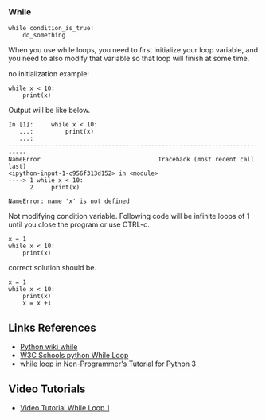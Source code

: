 ### While

    while condition_is_true:
        do_something



When you use while loops, you need to first initialize your loop variable, and you need to also modify that variable so that loop will finish at some time.

no initialization example:

    while x < 10: 
        print(x) 

Output will be like below.


    In [1]:     while x < 10:
       ...:         print(x)
       ...:
    ---------------------------------------------------------------------------
    NameError                                 Traceback (most recent call last)
    <ipython-input-1-c956f313d152> in <module>
    ----> 1 while x < 10:
          2     print(x)

    NameError: name 'x' is not defined

Not modifying condition variable. Following code will be infinite loops of 1 until you close the program or use CTRL-c.

    x = 1
    while x < 10: 
        print(x) 


correct solution should be.


    x = 1
    while x < 10: 
        print(x) 
        x = x +1


## Links References


- [Python wiki while](https://wiki.python.org/moin/WhileLoop)
- [W3C Schools python While Loop](https://www.w3schools.com/python/python_while_loops.asp)
- [while loop in Non-Programmer's Tutorial for Python 3](https://en.wikibooks.org/wiki/Non-Programmer%27s_Tutorial_for_Python_3/Count_to_10)

## Video Tutorials

- [Video Tutorial While Loop 1](https://www.youtube.com/watch?v=jSs58VZVLw8)




